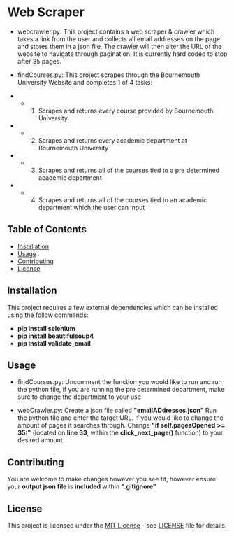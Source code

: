# Web Scraper 

- webcrawler.py: This project contains a web scraper & crawler which takes a link from the user and collects all email addresses on the page and stores them in a json file.
The crawler will then alter the URL of the website to navigate through pagination.
It is currently hard coded to stop after 35 pages.

- findCourses.py: This project scrapes through the Bournemouth University Website and completes 1 of 4 tasks:
- - 1. Scrapes and returns every course provided by Bournemouth University.
- - 2. Scrapes and returns every academic department at Bournemouth University
- - 3. Scrapes and returns all of the courses tied to a pre determined academic department
- - 4. Scrapes and returns all of the courses tied to an academic department which the user can input


## Table of Contents

- [Installation](#installation)
- [Usage](#usage)
- [Contributing](#contributing)
- [License](#license)

## Installation

This project requires a few external dependencies which can be installed using the follow commands:
- **pip install selenium**
- **pip install beautifulsoup4**
- **pip install validate_email**

## Usage

- findCourses.py: Uncomment the function you would like to run and run the python file, if you are running the pre determined department, make sure to change the department to your use

- webCrawler.py: Create a json file called **"emailADdresses.json"** Run the python file and enter the target URL. If you would like to change the amount of pages it searches through. Change **"if self.pagesOpened >= 35:"** (located on **line 33**, within the **click_next_page()** function) to your desired amount.

## Contributing

You are welcome to make changes however you see fit, however ensure your **output json file** is **included** within **".gitignore"**

## License

This project is licensed under the [MIT License](LICENSE) - see [LICENSE](LICENSE) file for details.